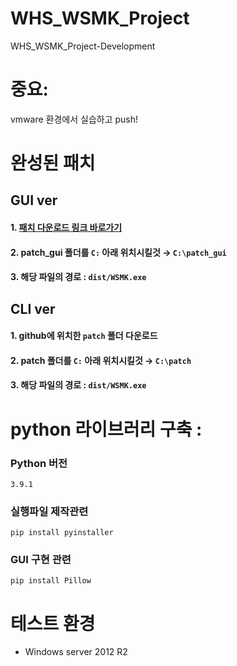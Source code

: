 # WHS_WSMK_Project
WHS_WSMK_Project-Development

# 중요:
vmware 환경에서 실습하고 push!

# 완성된 패치
## GUI ver 
#### 1. [패치 다운로드 링크 바로가기](https://drive.google.com/file/d/1JEC_ltP6WbsrbyvuUqMKSpVI0yeq0OTy/view?usp=sharing) 
#### 2. patch_gui 폴더를 `C:` 아래 위치시킬것 → `C:\patch_gui`
#### 3. 해당 파일의 경로 :  `dist/WSMK.exe`
## CLI ver
#### 1. github에 위치한 `patch` 폴더 다운로드
#### 2. patch 폴더를 `C:` 아래 위치시킬것 → `C:\patch`
#### 3. 해당 파일의 경로 :  `dist/WSMK.exe`

# python 라이브러리 구축 :
### Python 버전
`3.9.1`
### 실행파일 제작관련 
`pip install pyinstaller`
### GUI 구현 관련
`pip install Pillow`

# 테스트 환경
- Windows server 2012 R2

